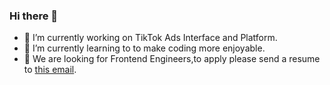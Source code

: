 ### Hi there 👋
- 🔭 I’m currently working on TikTok Ads Interface and Platform.
- 🌱 I’m currently learning to to make coding more enjoyable.
- 💬 We are looking for Frontend Engineers,to apply please send a resume to <a href="Mailto:yangjin.im@bytedance.com">this email</a>.
<!--
**niexias/niexias** is a ✨ _special_ ✨ repository because its `README.md` (this file) appears on your GitHub profile.

Here are some ideas to get you started:

- 🔭 I’m currently working on ...
- 🌱 I’m currently learning ...
- 👯 I’m looking to collaborate on ...
- 🤔 I’m looking for help with ...
- 💬 Ask me about ...
- 📫 How to reach me: ...
- 😄 Pronouns: ...
- ⚡ Fun fact: ...
-->
